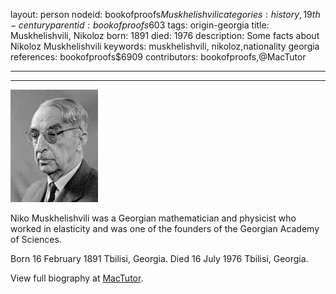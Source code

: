 layout: person
nodeid: bookofproofs$Muskhelishvili
categories: history,19th-century
parentid: bookofproofs$603
tags: origin-georgia
title: Muskhelishvili, Nikoloz
born: 1891
died: 1976
description: Some facts about Nikoloz Muskhelishvili
keywords: muskhelishvili, nikoloz,nationality georgia
references: bookofproofs$6909
contributors: bookofproofs,@MacTutor

---


---

![Muskhelishvili.jpg](https://github.com/bookofproofs/bookofproofs.github.io/blob/main/_sources/_assets/images/portraits/Muskhelishvili.jpg?raw=true)

Niko Muskhelishvili was a Georgian mathematician and physicist who worked in elasticity and was one of the founders of the Georgian Academy of Sciences.

Born 16 February 1891 Tbilisi, Georgia. Died 16 July 1976 Tbilisi, Georgia.


View full biography at [MacTutor](https://mathshistory.st-andrews.ac.uk/Biographies/Muskhelishvili/).